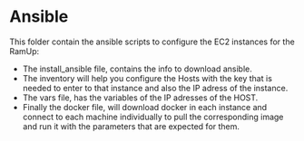 # Ansible

This folder contain the ansible scripts to configure the EC2 instances for the RamUp:

- The install_ansible file, contains the info to download ansible.
- The inventory will help you configure the Hosts with the key that is needed to enter to that instance and also the IP adress of the instance.
- The vars file, has the variables of the IP adresses of the HOST.
- Finally the docker file, will download docker in each instance and connect to each machine individually to pull the corresponding image and run it with the parameters that are expected for them.
